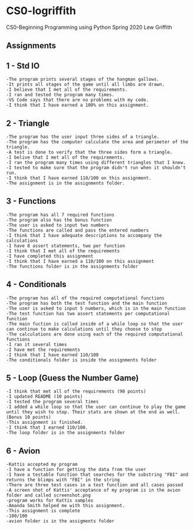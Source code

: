 # CS0-logriffith
CS0-Beginning Programming using Python
Spring 2020
Lew Griffith
## Assignments
## 1 - Std IO
    -The program prints several stages of the hangman gallows.
    -It prints all stages of the game until all limbs are drawn.
    -I believe that I met all of the requirements.
    -I ran and tested the program many times.
    -VS Code says that there are no problems with my code.
    -I think that I have earned a 100% on this assignment.

## 2 - Triangle
    -The program has the user input three sides of a triangle.
    -The program has the computer calculate the area and perimeter of the triangle.
    -A test is done to verify that the three sides form a triangle.
    -I belive that I met all of the requirements.
    -I ran the program many times using different triangles that I knew.
    -I tested to make sure that the program didn't run when it shouldn't run.
    -I think that I have earned 110/100 on this assignment.
    -The assignment is in the assignments folder.

## 3 - Functions
    -The program has all 7 required functions
    -The program also has the bonus function
    -The user is asked to input two numbers
    -The functions are called and pass the entered numbers
    -I think that I have adequate descriptions to accompany the calculations
    -I have 8 assert statements, two per function
    -I think that I met all of the requirements
    -I have completed this assignment
    -I think that I have earned a 110/100 on this assignment
    -The functions folder is in the assignments folder

## 4 - Conditionals
    -The program has all of the required computational functions
    -The program has both the test function and the main function
    -The user is asked to input 5 numbers, which is in the main function
    -The test function has two assert statements per computational function
    -The main fuction is called inside of a while loop so that the user can continue to make calculations until they choose to stop
    -The calculations are done using each of the required computational functions
    -I ran it several times
    -I have met the requirements
    -I think that I have earned 110/100
    -The conditionals folder is inside the assignments folder

## 5 - Loop (Guess the Number Game)
    -I think that met all of the requirements (90 points)
    -I updated README (10 points)
    -I tested the program several times
    -I added a while loop so that the user can continue to play the game until they wish to stop. Their stats are shown at the end as well. (Bonus 10 points)
    -This assignment is finished.
    -I think that I earned 110/100.
    -The loop folder is in the assignments folder

## 6 - Avion
    -Kattis accepted my program
    -I have a function for getting the data from the user
    -I have a testable function that searches for the substring "FBI" and returns the blimps with "FBI" in the string
    -There are three test cases in a test function and all cases passed
    -A screen shot of Kattis' acceptance of my program is in the avion folder and called screenshot.png
    -program works for Kattis samples
    -Amanda Smith helped me with this assignment. 
    -This assignment is complete
    -100/100
    -avion folder is in the assigments folder



